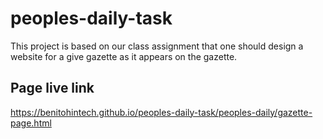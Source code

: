 # peoples-daily-task

This project is based on our class assignment that one should design a website for a give gazette as it appears on the gazette.

## Page live link
https://benitohintech.github.io/peoples-daily-task/peoples-daily/gazette-page.html
